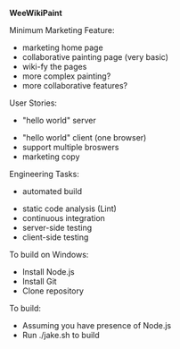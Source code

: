 **WeeWikiPaint**

Minimum Marketing Feature:
- marketing home page
- collaborative painting page (very basic)
- wiki-fy the pages
- more complex painting?
- more collaborative features?

User Stories:
* "hello world" server
- "hello world" client (one browser)
- support multiple broswers
- marketing copy

Engineering Tasks:
* automated build
- static code analysis (Lint)
- continuous integration
- server-side testing
- client-side testing


To build on Windows:
- Install Node.js
- Install Git
- Clone repository

To build:
- Assuming you have presence of Node.js
- Run ./jake.sh to build